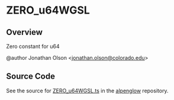 # ZERO_u64WGSL

## Overview

Zero constant for u64

@author Jonathan Olson &lt;jonathan.olson@colorado.edu&gt;



## Source Code

See the source for [ZERO_u64WGSL.ts](https://github.com/phetsims/alpenglow/blob/main/js/webgpu/wgsl/math/ZERO_u64WGSL.ts) in the [alpenglow](https://github.com/phetsims/alpenglow) repository.
